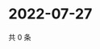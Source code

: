 # 2022-07-27

共 0 条

<!-- BEGIN WEIBO -->
<!-- 最后更新时间 Wed Jul 27 2022 16:20:40 GMT+0800 (China Standard Time) -->

<!-- END WEIBO -->
